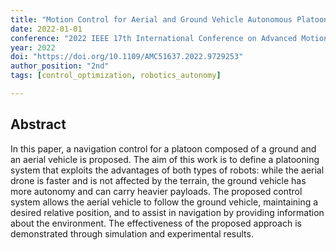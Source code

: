 ```yaml
---
title: "Motion Control for Aerial and Ground Vehicle Autonomous Platooning"
date: 2022-01-01
conference: "2022 IEEE 17th International Conference on Advanced Motion Control (AMC)"
year: 2022
doi: "https://doi.org/10.1109/AMC51637.2022.9729253"
author_position: "2nd"
tags: [control_optimization, robotics_autonomy]

---
```


## Abstract

In this paper, a navigation control for a platoon composed of a ground and an aerial vehicle is proposed. The aim of this work is to define a platooning system that exploits the advantages of both types of robots: while the aerial drone is faster and is not affected by the terrain, the ground vehicle has more autonomy and can carry heavier payloads. The proposed control system allows the aerial vehicle to follow the ground vehicle, maintaining a desired relative position, and to assist in navigation by providing information about the environment. The effectiveness of the proposed approach is demonstrated through simulation and experimental results.
